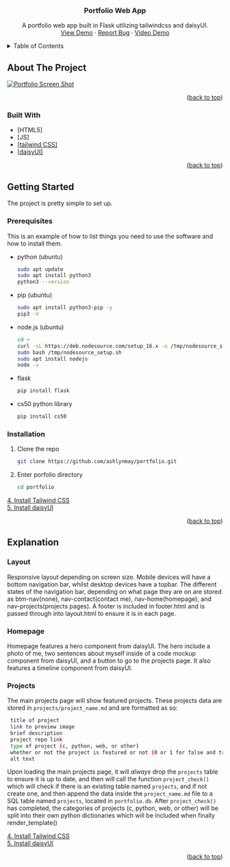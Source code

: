 <!-- Improved compatibility of back to top link: See: https://github.com/othneildrew/Best-README-Template/pull/73 -->
<a name="readme-top"></a>
<!--
*** Thanks for checking out the Best-README-Template. If you have a suggestion
*** that would make this better, please fork the repo and create a pull request
*** or simply open an issue with the tag "enhancement".
*** Don't forget to give the project a star!
*** Thanks again! Now go create something AMAZING! :D
-->



<!-- PROJECT SHIELDS -->
<!--
*** I'm using markdown "reference style" links for readability.
*** Reference links are enclosed in brackets [ ] instead of parentheses ( ).
*** See the bottom of this document for the declaration of the reference variables
*** for contributors-url, forks-url, etc. This is an optional, concise syntax you may use.
*** https://www.markdownguide.org/basic-syntax/#reference-style-links
-->

<!-- PROJECT LOGO -->
<br />
<div align="center">
<h3 align="center">Portfolio Web App</h3>

  <p align="center">
    A portfolio web app built in Flask utilizing tailwindcss and daisyUI.
    <br />
    <a href="https://ashlynmay-github-io.onrender.com/">View Demo</a>
    ·
    <a href="https://github.com/ashlynmay/portfolio/issues/new?labels=bug&template=bug-report---.md">Report Bug</a>
    ·
    <a href="https://www.youtube.com/watch?v=fr1VH-YGzcw">Video Demo</a>
  </p>
</div>



<!-- TABLE OF CONTENTS -->
<details>
  <summary>Table of Contents</summary>
  <ol>
    <li>
      <a href="#about-the-project">About The Project</a>
      <ul>
        <li><a href="#built-with">Built With</a></li>
      </ul>
    </li>
    <li>
      <a href="#getting-started">Getting Started</a>
      <ul>
        <li><a href="#prerequisites">Prerequisites</a></li>
        <li><a href="#installation">Installation</a></li>
      </ul>
    </li>
  </ol>
</details>



<!-- ABOUT THE PROJECT -->
## About The Project

[![Portfolio Screen Shot][product-screenshot]](https://ashlynmay-github-io.onrender.com/)

<p align="right">(<a href="#readme-top">back to top</a>)</p>



### Built With

* [HTML5]
* [JS]
* <a href="https://tailwindcss.com">[tailwind CSS]
* <a href="https://daisyui.com">[daisyUI]

<p align="right">(<a href="#readme-top">back to top</a>)</p>



<!-- GETTING STARTED -->
## Getting Started

The project is pretty simple to set up.

### Prerequisites

This is an example of how to list things you need to use the software and how to install them.
* python (ubuntu)
  ```sh
  sudo apt update
  sudo apt install python3
  python3 --version
  ```
* pip (ubuntu)
  ```sh
  sudo apt install python3-pip -y
  pip3 -V
  ```
* node.js (ubuntu)
  ```sh
  cd ~
  curl -sL https://deb.nodesource.com/setup_16.x -o /tmp/nodesource_setup.sh
  sudo bash /tmp/nodesource_setup.sh
  sudo apt install nodejs
  node -v
  ```
* flask
  ```sh
  pip install flask
  ```
* cs50 python library
  ```sh
  pip install cs50
  ```

### Installation

1. Clone the repo
   ```sh
   git clone https://github.com/ashlynmay/portfolio.git
   ```
3. Enter porfolio directory
   ```sh
   cd portfolio
   ```
<a href="https://tailwindcss.com/docs/installation">4. Install Tailwind CSS<a/>
<br>
<a href="https://daisyui.com/docs/install/">5. Install daisyUI<a/>


<p align="right">(<a href="#readme-top">back to top</a>)</p>

## Explanation

### Layout
Responsive layout depending on screen size.
  Mobile devices will have a bottom navigation bar, whilst desktop devices have a topbar.
    The different states of the navigation bar, depending on what page they are on are stored as btm-nav(none), nav-contact(contact me), nav-home(homepage), and nav-projects(projects pages).
  A footer is included in footer.html and is passed through into layout.html to ensure it is in each page.

### Homepage
Homepage features a hero component from daisyUI.
  The hero include a photo of me, two sentences about myself inside of a code mockup component from daisyUI, and a button to go to the projects page.
It also features a timeline component from daisyUI.

### Projects
The main projects page will show featured projects.
  These projects data are stored in `projects/project_name.md` and are formatted as so:
  ```sh
   title of project
   link to preview image
   brief description
   project repo link
   type of project (c, python, web, or other)
   whether or not the project is featured or not (0 or 1 for false and true respectively)
   alt text
   ```
Upon loading the main projects page, it will *always* drop the `projects` table to ensure it is up to date, and then will call the function `project_check()` which will check if there is an existing table named `projects`, and if not create one, and then append the data inside the `project_name.md` file to a SQL table named `projects`, located in `portfolio.db`.
After `project_check()` has completed, the categories of projects (c, python, web, or other) will be split into their own python dictionaries which will be included when finally render_template()



<a href="https://tailwindcss.com/docs/installation">4. Install Tailwind CSS<a/>
<br>
<a href="https://daisyui.com/docs/install/">5. Install daisyUI<a/>


<p align="right">(<a href="#readme-top">back to top</a>)</p>


<!-- MARKDOWN LINKS & IMAGES -->
<!-- https://www.markdownguide.org/basic-syntax/#reference-style-links -->
[product-screenshot]: https://res.cloudinary.com/dpm4kmh00/image/upload/v1714263510/portfolio%20assets/portfolio_hrxkzn.png

